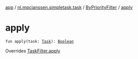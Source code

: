 [app](../../index.md) / [nl.mpcjanssen.simpletask.task](../index.md) / [ByPriorityFilter](index.md) / [apply](.)

# apply

`fun apply(task: `[`Task`](../-task/index.md)`): `[`Boolean`](https://kotlinlang.org/api/latest/jvm/stdlib/kotlin/-boolean/index.html)

Overrides [TaskFilter.apply](../-task-filter/apply.md)


